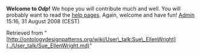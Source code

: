 __Welcome to _Odp_!__ We hope you will contribute much and well. 
You will probably want to read the [help pages](http://ontologydesignpatterns.org/wiki/Help:Contents "Help:Contents"). Again, welcome and have fun! [Admin](http://ontologydesignpatterns.org/wiki/index.php?title=User:Admin&action=edit&redlink=1 "User:Admin (not yet written)") 15:16, 31 August 2008 (CEST)





Retrieved from "[http://ontologydesignpatterns.org/wiki/User\_talk:Sue\_EllenWright](../User_talk/Sue_EllenWright.md)"